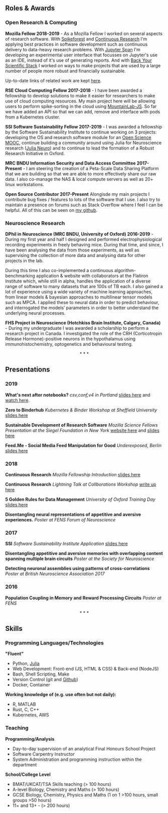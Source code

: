 ## Roles & Awards

### Open Research & Computing
<a id="mozillafellow"></a>
**Mozilla Fellow 2018-2019** - As a Mozilla Fellow I worked on several aspects of research software. With [Spikeforest](https://spikeforest.flatironinstitute.org/) and [Continuous Research](https://alexmorley.me/2018/continuous-research/) I'm applying best practices in software development such as continuous delivery to data-heavy research problems. With [Jupyter Span](https://github.com/alexmorley/graphical-notebooks) I'm developing an experimental user interface that focusses on Jupyter's use as an IDE, instead of it's use of generating reports. And with [Back Your Scientific Stack](https://github.com/alexmorley/Back-Your-Scientific-Stack) I worked on ways to make projects that are used by a large number of people more robust and financially sustainable.  

Up-to-date links of related work are kept [here](https://github.com/alexmorley/mozilla-open-fellowship).

**RSE Cloud Computing Fellow 2017-2018** - I have been awarded a fellowship to develop solutions to make it easier for researchers to make use of cloud computing resources. My main project here will be allowing users to perform spike-sorting in the cloud using [MountainLab-JS](https://github.com/flatironinstitute/mountainlab-js). So far we have added an API so that we can add, remove and interface with pods from a Kubernetes cluster.

**SSI Software Sustainability Fellow 2017-2019** - I was awarded a fellowship by the Software Sustainability Institute to continue working on 3 projects: developing the OS and research software module for an [Open Science MOOC](https://opensciencemooc.eu/about-us/production-team/), continue building a community around using Julia for Neuroscience research ([Julia Neuro](https://julianeuro.github.io/)) and to continue to lead the formation of a Robust Research Initiative in Oxford. 

**MRC BNDU Information Security and Data Access Committee 2017-Present** - I am steering the creation of a Peta-Scale Data Sharing Platform that we are building so that we are able to more effectively share our raw data. I also co-manage the NAS & local compute servers as well as 20+ linux workstations. 

**Open Source Contributor 2017-Present** Alongisde my main projects I contribute bug fixes / features to lots of the software that I use. I also try to maintain a presence on forums such as Stack Overflow where I feel I can be helpful. All of this can be seen on [my github](https://github.com/alexmorley).


 
### Neuroscience Research
**DPhil in Neuroscience (MRC BNDU, University of Oxford) 2016-2019** - During my first year and half I designed and performed electrophysiological recording experiments in freely behaving mice. During that time, and since, I have been analysing the data from those experiments, as well as supervising the collection of more data and analysing data for other projects in the lab.

During this time I also co-implemented a continuous algorithm-benchmarking application & website with collaborators at the Flatiron Institute which, while still in alpha, handles the application of a diverse range of software to many datasets that are 100s of TB each. I also gained a lot of experience using a wide variety of machine learning approaches, from linear models & bayesian approaches to multilinear tensor models such as MPCA. I applied these to neural data in order to predict behaviour, and interrogated the models’ parameters in order to better understand the underlying neural processes.


**FHS Project in Neuroscience (Hotchkiss Brain Institute, Calgary, Canada)** - During my undergraduate I was awarded a scholarship to perform a research project in Canada. I investigated the role of the CRH (Corticotropin Release Hormone)-positive neurons in the hypothalamus using immunohistochemistry, optogenetics and behavioural testing.
 
<center> * * * </center>

## Presentations

### 2019
**What's next after notebooks?** *csv,conf,v4 in Portland* [slides here](https://zenodo.org/record/2771413#.XNiP_y-ZNQI) and [watch here](https://www.youtube.com/watch?v=1AJ8NPxzONE&feature=youtu.be).

**Zero to Binderhub** *Kubernetes & Binder Workshop at Sheffield University* [slides here](https://docs.google.com/presentation/d/1Z3qyiM1y42-e4atUjlIfDPrLEx9dD2wQ1PGv78m3x7Q/edit?usp=sharing)

**Sustainable Development of Research Software** *Mozilla Science Fellows Presentation at the Siegel Foundation in New York* [website here](http://mozillasciencefellows.com/) and [slides here](http://mozillasciencefellows.com/)  

**Feed.Me - Social Media Feed Manipulation for Good** *Underexposed, Berlin* [slides here](https://docs.google.com/presentation/d/1pAyjMlwWsv6bYku0BHe9AIC3lLt7Q2zV3oGypD1Rfpo/edit?usp=sharing)

### 2018
**Continuous Research** *Mozilla Fellowship Introduction* [slides here](https://docs.google.com/presentation/d/1PBTY_4cH308vnJOmYTkzlN3T0yOJcqvXGUyiBa1bw7c/edit?usp=sharing)  

**Continuous Research** *Lightning Talk at Collborations Workshop* [write up here](https://alexmorley.me/2018/continuous-research/)  

**5 Golden Rules for Data Management** *University of Oxford Training Day* [slides here](https://alexmorley.me/SSIFellowship/data-talk/)

**Disentangling neural representations of appetitive and aversive experiences.** *Poster at FENS Forum of Neuroscience*

### 2017
**SSI** *Software Sustainability Institute Application* [slides here](https://alexmorley.me/SSIFellowship/application/)

**Disentangling appetitive and aversive memories with overlapping content spanning multiple brain circuits** *Poster at the Society for Neuroscience*

**Detecting neuronal assemblies using patterns of cross-correlations** *Poster at British Neuroscience Association 2017*

### 2016

**Population Coupling in Memory and Reward Processing Circuits** *Poster at FENS* 

<center> * * * </center>

## Skills
### Programming Languages/Technologies
**"Fluent"**
- Python, [Julia](http://julialang.org)
- Web Development: Front-end (JS, HTML & CSS) & Back-end (NodeJS)
- Bash, Shell Scripting, Make
- Version Control (git and [Github](https://github.com/alexmorley))
- Docker, Container 

**Working knowledge of (e.g. use often but not daily):**
- R, MATLAB
- Rust, C, C++
- Kubernetes, AWS

### Teaching
**Programming/Analysis**
- Day-to-day supervision of an analytical Final Honours School Project
- Software Carpentry Instructor
- System Administration and programming instruction within the department

**School/College Level**
- BMAT/UKCAT/TSA Skills teaching (> 100 hours)
- A-level Biology, Chemistry and Maths (> 100 hours)
- GCSE Biology, Chemistry, Physics and Maths (1 on 1 >100 hours, small groups >50 hours)
- 11+ and 13+ - (> 200 hours)
